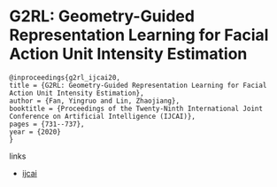 # G2RL: Geometry-Guided Representation Learning for Facial Action Unit Intensity Estimation

```
@inproceedings{g2rl_ijcai20,
title = {G2RL: Geometry-Guided Representation Learning for Facial Action Unit Intensity Estimation},
author = {Fan, Yingruo and Lin, Zhaojiang},
booktitle = {Proceedings of the Twenty-Ninth International Joint Conference on Artificial Intelligence (IJCAI)},
pages = {731--737},
year = {2020}
}
```

links
- [ijcai](https://www.ijcai.org/Proceedings/2020/102)
